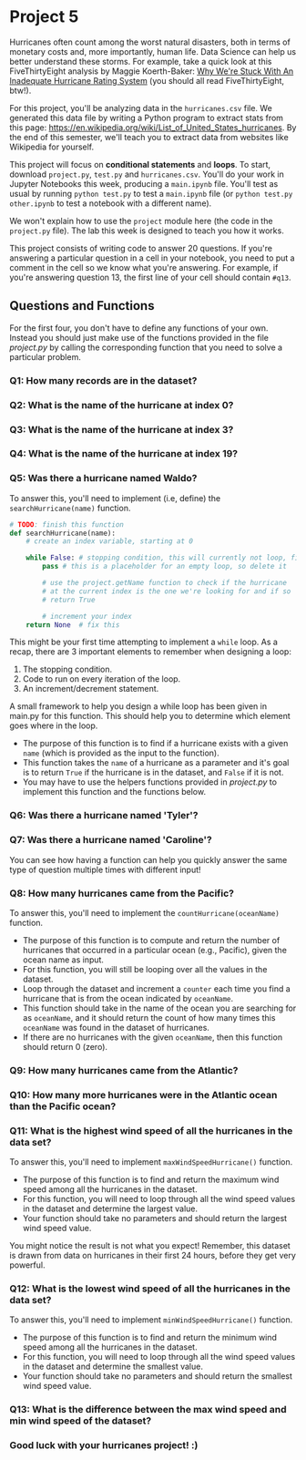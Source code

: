 # Project 5

Hurricanes often count among the worst natural disasters, both in terms of
monetary costs and, more importantly, human life.  Data Science can
help us better understand these storms.  For example, take a quick
look at this FiveThirtyEight analysis by Maggie Koerth-Baker:
[Why We're Stuck With An Inadequate Hurricane Rating System](https://fivethirtyeight.com/features/why-were-stuck-with-an-inadequate-hurricane-rating-system/)
(you should all read FiveThirtyEight, btw!).

For this project, you'll be analyzing data in the `hurricanes.csv`
file.  We generated this data file by writing a Python program to
extract stats from this page:
https://en.wikipedia.org/wiki/List_of_United_States_hurricanes.  By
the end of this semester, we'll teach you to extract data from
websites like Wikipedia for yourself.

This project will focus on **conditional statements** and
**loops**. To start, download `project.py`, `test.py` and
`hurricanes.csv`.  You'll do your work in Jupyter Notebooks this week,
producing a `main.ipynb` file.  You'll test as usual by running
`python test.py` to test a `main.ipynb` file (or `python test.py
other.ipynb` to test a notebook with a different name).

We won't explain how to use the `project` module here (the code in the
`project.py` file).  The lab this week is designed to teach you how it
works.

This project consists of writing code to answer 20 questions.  If
you're answering a particular question in a cell in your notebook, you
need to put a comment in the cell so we know what you're answering.
For example, if you're answering question 13, the first line of your
cell should contain `#q13`.

## Questions and Functions

For the first four, you don't have to define
any functions of your own. Instead you should just make use of the
functions provided in the file *project.py* by calling the corresponding
function that you need to solve a particular problem.
### Q1: How many records are in the dataset?
### Q2: What is the name of the hurricane at index 0?
### Q3: What is the name of the hurricane at index 3?
### Q4: What is the name of the hurricane at index 19?

### Q5: Was there a hurricane named Waldo?

To answer this, you'll need to implement (i.e, define) the `searchHurricane(name)` function.

```python
# TODO: finish this function
def searchHurricane(name):
    # create an index variable, starting at 0

    while False: # stopping condition, this will currently not loop, fix it
        pass # this is a placeholder for an empty loop, so delete it

        # use the project.getName function to check if the hurricane
        # at the current index is the one we're looking for and if so
        # return True

        # increment your index
    return None  # fix this
```

This might be your first time attempting to implement a `while` loop.
As a recap, there are 3 important elements to remember when designing a loop:

1. The stopping condition.
2. Code to run on every iteration of the loop.
3. An increment/decrement statement.

A small framework to help you design a while loop has been given in main.py for this function.
This should help you to determine which element goes where in the loop.
* The purpose of this function is to find if a hurricane exists with a given
`name` (which is provided as the input to the function).
* This function takes the `name` of a hurricane as a parameter
and it's goal is to return `True` if the hurricane is in the dataset, and
`False` if it is not.
* You may have to use the helpers functions provided in *project.py*
to implement this function and the functions below.

### Q6: Was there a hurricane named 'Tyler'?

### Q7: Was there a hurricane named 'Caroline'?
You can see how having a function can help you quickly answer the same type of question multiple times with different input!

### Q8: How many hurricanes came from the Pacific?

To answer this, you'll need to implement the `countHurricane(oceanName)` function.
* The purpose of this function is to compute and return the number of
hurricanes that occurred in a particular ocean (e.g., Pacific), given the
ocean name as input.
* For this function, you will still be looping over all the values in the dataset.
* Loop through the dataset and increment a `counter` each time you find a hurricane that is from the ocean indicated by `oceanName`.
* This function should take in the name of the ocean you are searching for as `oceanName`, and it should return the count of how many times this `oceanName` was found in the dataset of hurricanes.
* If there are no hurricanes with the given `oceanName`, then this function should return 0 (zero).

### Q9: How many hurricanes came from the Atlantic?

### Q10: How many more hurricanes were in the Atlantic ocean than the Pacific ocean?

### Q11: What is the highest wind speed of all the hurricanes in the data set?

To answer this, you'll need to implement `maxWindSpeedHurricane()` function.
* The purpose of this function is to find and return the maximum wind speed
among all the hurricanes in the dataset.
* For this function, you will need to loop through all the wind speed values in the dataset and determine the largest value.
* Your function should take no parameters and should return the largest wind speed value.

You might notice the result is not what you expect! Remember, this dataset is drawn from data on hurricanes in their first 24 hours, before they get very powerful.

### Q12: What is the lowest wind speed of all the hurricanes in the data set?
To answer this, you'll need to implement  `minWindSpeedHurricane()` function.
* The purpose of this function is to find and return the minimum wind speed
among all the hurricanes in the dataset.
* For this function, you will need to loop through all the wind speed values in the dataset and determine the smallest value.
* Your function should take no parameters and should return the smallest wind speed value.


### Q13: What is the difference between the max wind speed and min wind speed of the dataset?


### Good luck with your hurricanes project! :)
